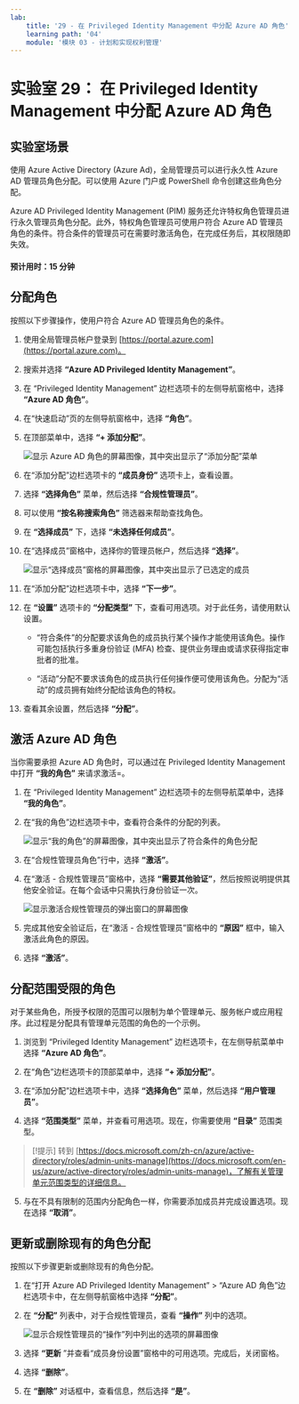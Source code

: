 ```yaml
---
lab:
    title: '29 - 在 Privileged Identity Management 中分配 Azure AD 角色'
    learning path: '04'
    module: '模块 03 - 计划和实现权利管理'
---
```


# 实验室 29： 在 Privileged Identity Management 中分配 Azure AD 角色

## 实验室场景

使用 Azure Active Directory (Azure Ad)，全局管理员可以进行永久性 Azure AD 管理员角色分配。可以使用 Azure 门户或 PowerShell 命令创建这些角色分配。

Azure AD Privileged Identity Management (PIM) 服务还允许特权角色管理员进行永久管理员角色分配。此外，特权角色管理员可使用户符合 Azure AD 管理员角色的条件。符合条件的管理员可在需要时激活角色，在完成任务后，其权限随即失效。

#### 预计用时：15 分钟

## 分配角色

按照以下步骤操作，使用户符合 Azure AD 管理员角色的条件。

1. 使用全局管理员帐户登录到 [https://portal.azure.com](https://portal.azure.com)。

1. 搜索并选择 **“Azure AD Privileged Identity Management”**。

1. 在 “Privileged Identity Management” 边栏选项卡的左侧导航窗格中，选择 **“Azure AD 角色”**。

1. 在“快速启动”页的左侧导航窗格中，选择 **“角色”**。

1. 在顶部菜单中，选择 **“+ 添加分配”**。

    ![显示 Azure AD 角色的屏幕图像，其中突出显示了“添加分配”菜单](./media/lp4-mod3-pim-assign-role.png)

1. 在“添加分配”边栏选项卡的 **“成员身份”** 选项卡上，查看设置。

1. 选择 **“选择角色”** 菜单，然后选择 **“合规性管理员”**。

1. 可以使用 **“按名称搜索角色”** 筛选器来帮助查找角色。

1. 在 **“选择成员”** 下，选择 **“未选择任何成员”**。

1. 在“选择成员”窗格中，选择你的管理员帐户，然后选择 **“选择”**。

    ![显示“选择成员”窗格的屏幕图像，其中突出显示了已选定的成员](./media/lp4-mod3-pim-add-role-assignment.png)

1. 在“添加分配”边栏选项卡中，选择 **“下一步”**。

1. 在 **“设置”** 选项卡的 **“分配类型”** 下，查看可用选项。对于此任务，请使用默认设置。

    - “符合条件”的分配要求该角色的成员执行某个操作才能使用该角色。操作可能包括执行多重身份验证 (MFA) 检查、提供业务理由或请求获得指定审批者的批准。

    - “活动”分配不要求该角色的成员执行任何操作便可使用该角色。分配为“活动”的成员拥有始终分配给该角色的特权。

1. 查看其余设置，然后选择 **“分配”**。

## 激活 Azure AD 角色

当你需要承担 Azure AD 角色时，可以通过在 Privileged Identity Management 中打开 **“我的角色”** 来请求激活=。

1. 在 “Privileged Identity Management” 边栏选项卡的左侧导航菜单中，选择 **“我的角色”**。

1. 在“我的角色”边栏选项卡中，查看符合条件的分配的列表。

    ![显示“我的角色”的屏幕图像，其中突出显示了符合条件的角色分配](./media/lp4-mod3-my-roles.png)

1. 在“合规性管理员角色”行中，选择 **“激活”**。

1. 在“激活 - 合规性管理员”窗格中，选择 **“需要其他验证”**，然后按照说明提供其他安全验证。在每个会话中只需执行身份验证一次。

    ![显示激活合规性管理员的弹出窗口的屏幕图像](./media/lp4-mod3-pim-activate-role.png)

1. 完成其他安全验证后，在“激活 - 合规性管理员”窗格中的 **“原因”** 框中，输入激活此角色的原因。

1. 选择 **“激活”**。

## 分配范围受限的角色

对于某些角色，所授予权限的范围可以限制为单个管理单元、服务帐户或应用程序。此过程是分配具有管理单元范围的角色的一个示例。

1. 浏览到 “Privileged Identity Management” 边栏选项卡，在左侧导航菜单中选择 **“Azure AD 角色”**。

1. 在“角色”边栏选项卡的顶部菜单中，选择 **“+ 添加分配”**。

1. 在“添加分配”边栏选项卡中，选择 **“选择角色”** 菜单，然后选择 **“用户管理员”**。

1. 选择 **“范围类型”** 菜单，并查看可用选项。现在，你需要使用 **“目录”** 范围类型。

>[!提示]
>转到 [https://docs.microsoft.com/zh-cn/azure/active-directory/roles/admin-units-manage](https://docs.microsoft.com/en-us/azure/active-directory/roles/admin-units-manage)，了解有关管理单元范围类型的详细信息。

5. 与在不具有限制的范围内分配角色一样，你需要添加成员并完成设置选项。现在选择 **“取消”**。

## 更新或删除现有的角色分配

按照以下步骤更新或删除现有的角色分配。

1. 在“打开 Azure AD Privileged Identity Management” > “Azure AD 角色”边栏选项卡中，在左侧导航窗格中选择 **“分配”**。

1. 在 **“分配”** 列表中，对于合规性管理员，查看 **“操作”** 列中的选项。

    ![显示合规性管理员的“操作”列中列出的选项的屏幕图像](./media/lp4-mod3-pim-edit-role-assignments.png)

1. 选择 **“更新** ”并查看“成员身份设置”窗格中的可用选项。完成后，关闭窗格。

1. 选择 **“删除”**。

1. 在 **“删除”** 对话框中，查看信息，然后选择 **“是”**。

